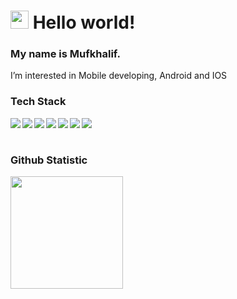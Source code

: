 # <img src="https://github.com/TheDudeThatCode/TheDudeThatCode/blob/master/Assets/Hi.gif" width="29px"> **Hello world!** &nbsp;
### My name is **Mufkhalif**.

I’m interested in Mobile developing, Android and IOS 

### Tech Stack
  <img align="left" src="https://img.shields.io/badge/Android-3DDC84?logo=android&logoColor=white" />
  <img align="left" src="https://img.shields.io/badge/Flutter-0468d7?logo=flutter&logoColor=white" />
  <img align="left" src="https://img.shields.io/badge/React Native-0468d7?logo=react&logoColor=white" />
  <img align="left" src="https://img.shields.io/badge/kotlin-%230095D5.svg?logo=kotlin&logoColor=white"/>
  <img align="left" src="https://img.shields.io/badge/iOS-000000?logo=ios&logoColor=white">
  <img align="left" src="https://img.shields.io/badge/swift-%23FA7343.svg?logo=swift&logoColor=white"/>
  <img align="left" src="https://img.shields.io/badge/Xcode-007ACC??logo=Xcode&logoColor=white"/>
  <br><br>

### Github Statistic
<p align="left">
<a href="https://github.com/mufkhalif">
<img height="180em" src="https://github-readme-stats-eight-theta.vercel.app/api?username=mufkhalif&show_icons=true&theme=dark&include_all_commits=true&count_private=true"/>
</a>
</p>
